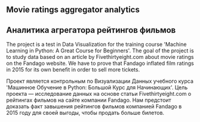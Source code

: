 ## Movie ratings aggregator analytics
## Аналитика агрегатора рейтингов фильмов

   The project is a test in Data Visualization for the training course 'Machine Learning in Python: A Great Course for Beginners'.
   The goal of the project is to study data based on an article by Fivethirtyeight.com about movie ratings on the Fandago website. We have to prove that Fandago inflated film ratings in 2015 for its own benefit in order to sell more tickets.

   Проект является контрольным по Визуализации Данных учебного курса 'Машинное Обучение в Python: Большой Курс для Начинающих'.
   Цель проекта — исследование данных на основе статьи Fivethirtyeight.com о рейтингах фильмов на сайте компании Fandago. Нам предстоит доказать факт завышения рейтингов фильмов компанией Fandago в 2015 году для своей выгоды, чтобы продать больше билетов.



